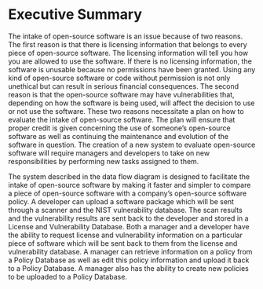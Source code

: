 <h1>Executive Summary</h1>

The intake of open-source software is an issue because of two reasons. 
The first reason is that there is licensing information that belongs to every piece of open-source software. 
The licensing information will tell you how you are allowed to use the software. 
If there is no licensing information, the software is unusable because no permissions have been granted. Using any kind of open-source software or code without permission is not only unethical but can result in serious financial consequences. The second reason is that the open-source software may have vulnerabilities that, depending on how the software is being used, will affect the decision to use or not use the software. These two reasons necessitate a plan on how to evaluate the intake of open-source software. The plan will ensure that proper credit is given concerning the use of someone’s open-source software as well as continuing the maintenance and evolution of the software in question. The creation of a new system to evaluate open-source software will require managers and developers to take on new responsibilities by performing new tasks assigned to them.
	
The system described in the data flow diagram is designed to facilitate the intake of open-source software by making it faster and simpler to compare a piece of open-source software with a company’s open-source software policy. A developer can upload a software package which will be sent through a scanner and the NIST vulnerability database. The scan results and the vulnerability results are sent back to the developer and stored in a License and Vulnerability Database. Both a manager and a developer have the ability to request license and vulnerability information on a particular piece of software which will be sent back to them from the license and vulnerability database. A manager can retrieve information on a policy from a Policy Database as well as edit this policy information and upload it back to a Policy Database. A manager also has the ability to create new policies to be uploaded to a Policy Database.
